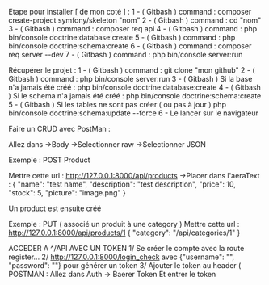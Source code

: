 Etape pour installer [ de mon coté ] :
1 - ( Gitbash ) command : composer create-project symfony/skeleton "nom"
2 - ( Gitbash ) command : cd "nom"
3 - ( Gitbash ) command : composer req api
4 - ( Gitbash ) command : php bin/console doctrine:database:create
5 - ( Gitbash ) command : php bin/console doctrine:schema:create
6 - ( Gitbash ) command : composer req server --dev
7 - ( Gitbash ) command : php bin/console server:run

Récupérer le projet :
1 - ( Gitbash ) command : git clone "mon github"
2 - ( Gitbash ) command : php bin/console server:run
3 - ( Gitbash ) Si la base n'a jamais été créé : php bin/console doctrine:database:create
4 - ( Gitbash ) Si le schema n'a jamais été créé : php bin/console doctrine:schema:create
5 - ( Gitbash ) Si les tables ne sont pas créer ( ou pas à jour ) php bin/console doctrine:schema:update --force
6 - Le lancer sur le navigateur

Faire un CRUD avec PostMan :

Allez dans
->Body
->Selectionner raw
->Selectionner JSON

Exemple : POST Product

Mettre cette url : http://127.0.0.1:8000/api/products
->Placer dans l'aeraText :
 {
    "name": "test name",
    "description": "test description",
    "price": 10,
    "stock": 5,
    "picture": "image.png"
  }

  Un product est ensuite créé

Exemple : PUT ( associé un produit à une category )
Mettre cette url : http://127.0.0.1:8000/api/products/1
{
    "category": "/api/categories/1"
}


ACCEDER A ^/API AVEC UN TOKEN
1/ Se créer le compte avec la route register...
2/ http://127.0.0.1:8000/login_check avec {"username": "", "password": ""} pour générer un token
3/ Ajouter le token au header ( POSTMAN : Allez dans Auth -> Baerer Token Et entrer le token